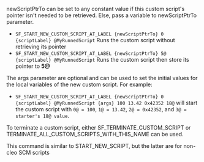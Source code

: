 newScriptPtrTo can be set to any constant value if this custom script's pointer isn't needed to be retrieved. Else, pass a variable to newScriptPtrTo parameter.
* `SF_START_NEW_CUSTOM_SCRIPT_AT_LABEL {newScriptPtrTo} 0 {scriptLabel} @MyRunnedScript` Runs the custom script without retrieving its pointer
* `SF_START_NEW_CUSTOM_SCRIPT_AT_LABEL {newScriptPtrTo} 5@ {scriptLabel} @MyRunnedScript` Runs the custom script then store its pointer to **5@**

The args parameter are optional and can be used to set the initial values for the local variables of the new custom script. For example:
* `SF_START_NEW_CUSTOM_SCRIPT_AT_LABEL {newScriptPtrTo} 0 {scriptLabel} @MyRunnedScript {args} 100 13.42 0x42352 18@` will start the custom script with `0@ = 100`, `1@ = 13.42`, `2@ = 0x42352`, and `3@ = starter's 18@ value`.

To terminate a custom script, either SF_TERMINATE_CUSTOM_SCRIPT or TERMINATE_ALL_CUSTOM_SCRIPTS_WITH_THIS_NAME can be used.

This command is similar to START_NEW_SCRIPT, but the latter are for non-cleo SCM scripts